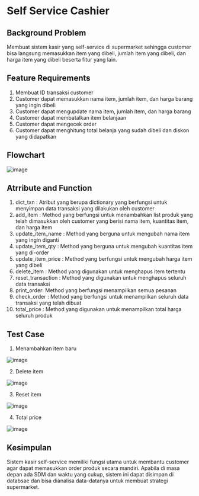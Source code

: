 # Self Service Cashier

## Background Problem
Membuat sistem kasir yang self-service di supermarket sehingga customer bisa langsung memasukkan item yang dibeli, jumlah item yang dibeli, dan harga item yang dibeli beserta fitur yang lain.


## Feature Requirements
1. Membuat ID transaksi customer
2. Customer dapat memasukkan nama item, jumlah item, dan harga barang yang ingin dibeli
3. Customer dapat mengupdate nama item, jumlah item, dan harga barang
4. Customer dapat membatalkan item belanjaan
5. Customer dapat mengecek order
5. Customer dapat menghitung total belanja yang sudah dibeli dan diskon yang didapatkan

## Flowchart

![image](https://user-images.githubusercontent.com/103159451/217610022-6ec47692-d4c3-4a2e-be0a-149647d77b6e.png)

## Atrribute and Function
1. dict_txn : Atribut yang berupa dictionary yang berfungsi untuk menyimpan data transaksi yang dilakukan oleh customer
2. add_item : Method yang berfungsi untuk menambahkan list produk yang telah dimasukkan oleh customer yang berisi nama item, kuantitas item, dan harga item
3. update_item_name : Method yang berguna untuk mengubah nama item yang ingin diganti
4. update_item_qty : Method yang berguna untuk mengubah kuantitas item yang di-order
5. update_item_price : Method yang berfungsi untuk mengubah harga item yang dibeli
6. delete_item : Method yang digunakan untuk menghapus item tertentu
7. reset_transaction : Method yang digunakan untuk menghapus seluruh data transaksi
8. print_order: Method yang berfungsi menampilkan semua pesanan
9. check_order : Method yang berfungsi untuk menampilkan seluruh data transaksi yang telah dibuat
10. total_price : Method yang digunakan untuk menampilkan total harga seluruh produk

## Test Case
1. Menambahkan item baru

![image](https://user-images.githubusercontent.com/103159451/217580123-3780fb75-c6ba-4ac4-b9f1-73f69db837fb.png)

2. Delete item

![image](https://user-images.githubusercontent.com/103159451/217580240-a353bf69-788d-47bc-974d-52b852e2f4ef.png)

3. Reset item

![image](https://user-images.githubusercontent.com/103159451/217580314-6640495f-eb6e-43eb-a9c8-929708e5e100.png)

4. Total price

![image](https://user-images.githubusercontent.com/103159451/217580397-55b9801f-864b-459e-a6f3-0683e659c51a.png)


## Kesimpulan
Sistem kasir self-service memiliki fungsi utama untuk membantu customer agar dapat memasukkan order produk secara mandiri. Apabila di masa depan ada SDM dan waktu yang cukup, sistem ini dapat disimpan di databsae dan bisa dianalisa data-datanya untuk membuat strategi supermarket.
